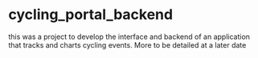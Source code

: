 # cycling_portal_backend

this was a project to develop the interface and backend of an application that tracks and charts cycling events. More to be detailed at a later date
